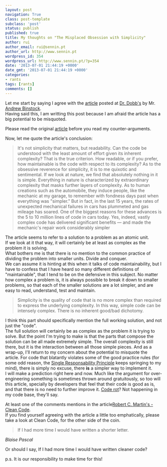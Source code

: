 ```yaml
---
layout: post
navigation: True
class: post-template
subclass: 'post'
status: publish
published: true
title: My thoughts on "The Misplaced Obsession with Simplicity"
author: rui
author_email: rui@sennin.pt
author_url: http://www.sennin.pt
wordpress_id: 354
wordpress_url: http://www.sennin.pt/?p=354
date: '2013-07-01 21:44:19 +0000'
date_gmt: '2013-07-01 21:44:19 +0000'
categories:
- rants
tags: [rants]
comments: []
---
```

<p>Let me start by saying I agree with the <a href="http://www.drdobbs.com/architecture-and-design/the-misplaced-obsession-with-simplicity/240157265">article</a> posted at <a href="http://www.drdobbs.com/">Dr. Dobb's</a> by Mr. <a href="http://www.drdobbs.com/authors/Andrew-Binstock">Andrew Binstock</a>.<br />
Having said this, I am writting this post because I am afraid the article has a big potential to be misquoted.</p>
<p>Please read the original <a href="http://www.drdobbs.com/architecture-and-design/the-misplaced-obsession-with-simplicity/240157265">article</a> before you read my counter-arguments.</p>
<p>Now, let me quote the article's conclusion:</p>
<blockquote>It's not simplicity that matters, but readability. Can the code be understood with the least amount of effort given its inherent complexity? That is the true criterion. How readable, or if you prefer, how maintainable is the code with respect to its complexity?
As to the obsessive reverence for simplicity, it is to me quixotic and sentimental. If we look at nature, we find that absolutely nothing in it is simple. Everything in nature is characterized by extraordinary complexity that masks further layers of complexity. As to human creations such as the automobile, they induce people, like the mechanic at my garage, to remember with fondness days past when everything was "simpler." But in fact, in the last 15 years, the rates of unexpected mechanical failures in cars has plummeted and gas mileage has soared. One of the biggest reasons for these advances is the 5 to 10 million lines of code in cars today. Yes, indeed, vastly complex code has delivered significant benefits &mdash; and made the mechanic's repair work considerably simpler
</blockquote>
The article seems to refer to a solution to a problem as an atomic unit.<br />
If we look at it that way, it will certainly be at least as complex as the problem it is solving.<br />
What bothers me is that there is no mention to the common practice of dividing the problem into smaller units. Divide and conquer.<br />
We can assume it is hinting at this when it talks of code maintainability, but I have to confess that I have heard so many different definitions of "maintainable", that I tend to be on the defensive in this subject.
No matter how complex a problem is, it is always possible to break it down to smaller problems, so that each of the smaller solutions are a lot simpler, and are easy to read, understand, test and maintain.
<blockquote>Simplicity is the quality of code that is no more complex than required to express the underlying complexity. In this way, simple code can be intensely complex. There is no inherent good/bad dichotomy.<br />
</blockquote>
I think this part should specifically mention the full working solution, and not just the "code".<br />
The full solution will certainly be as complex as the problem it is trying to solve. But the point I'm trying to make is that the parts that compose the solution can be all made extremely simple. The overall complexity is still there, but it is the interaction between all those simple pieces.
And as a wrap-up, I'll return to my concern about the potential to misquote the article.
For code that blatantly violates some of the good practice rules (for some odd reason, the <a href="http://en.wikipedia.org/wiki/Single_responsibility_principle">Single Responsability Principle</a> keeps springing to my mind), there is simply no excuse, there <strong>is</strong> a simpler way to implement it.<br />
I will make a prediction right here and now. Much like the argument for over-engineering something is sometimes thrown around gratuitously, so too will this article, specially by developers that feel that their code is good as is, and that there is no need to further improve it. <a href="http://en.wikipedia.org/wiki/Code_rot">Code rot</a>? Not happening in my code base, they'll say.
<p>At least one of the comments mentions in the article<a href="At least one of the comments mentions Robert C. Martin's - Clean Code.">Robert C. Martin's - Clean Code</a>.<br />
If you find yourself agreeing with the article a little too emphatically, please take a look at Clean Code, for the other side of the coin.
<blockquote>If I had more time I would have written a shorter letter.</blockquote>
<em>Blaise Pascal</em>
<p>Or should I say, If I had more time I would have written cleaner code?</p>
<p>p.s. It is our responsibility to make time for this!</p>
